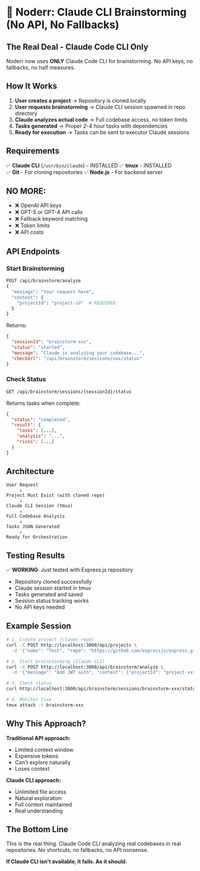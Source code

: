 # 🧠 Noderr: Claude CLI Brainstorming (No API, No Fallbacks)

## The Real Deal - Claude Code CLI Only

Noderr now uses **ONLY** Claude Code CLI for brainstorming. No API keys, no fallbacks, no half measures.

## How It Works

1. **User creates a project** → Repository is cloned locally
2. **User requests brainstorming** → Claude CLI session spawned in repo directory
3. **Claude analyzes actual code** → Full codebase access, no token limits
4. **Tasks generated** → Proper 2-4 hour tasks with dependencies
5. **Ready for execution** → Tasks can be sent to executor Claude sessions

## Requirements

✅ **Claude CLI** (`/usr/bin/claude`) - INSTALLED
✅ **tmux** - INSTALLED  
✅ **Git** - For cloning repositories
✅ **Node.js** - For backend server

## NO MORE:
- ❌ OpenAI API keys
- ❌ GPT-5 or GPT-4 API calls
- ❌ Fallback keyword matching
- ❌ Token limits
- ❌ API costs

## API Endpoints

### Start Brainstorming
```bash
POST /api/brainstorm/analyze
{
  "message": "Your request here",
  "context": {
    "projectId": "project-id"  # REQUIRED
  }
}
```

Returns:
```json
{
  "sessionId": "brainstorm-xxx",
  "status": "started",
  "message": "Claude is analyzing your codebase...",
  "checkUrl": "/api/brainstorm/sessions/xxx/status"
}
```

### Check Status
```bash
GET /api/brainstorm/sessions/{sessionId}/status
```

Returns tasks when complete:
```json
{
  "status": "completed",
  "result": {
    "tasks": [...],
    "analysis": "...",
    "risks": [...]
  }
}
```

## Architecture

```
User Request
     ↓
Project Must Exist (with cloned repo)
     ↓
Claude CLI Session (tmux)
     ↓
Full Codebase Analysis
     ↓
Tasks JSON Generated
     ↓
Ready for Orchestration
```

## Testing Results

✅ **WORKING**: Just tested with Express.js repository
- Repository cloned successfully
- Claude session started in tmux
- Tasks generated and saved
- Session status tracking works
- No API keys needed

## Example Session

```bash
# 1. Create project (clones repo)
curl -X POST http://localhost:3000/api/projects \
  -d '{"name": "Test", "repo": "https://github.com/expressjs/express.git"}'

# 2. Start brainstorming (Claude CLI)
curl -X POST http://localhost:3000/api/brainstorm/analyze \
  -d '{"message": "Add JWT auth", "context": {"projectId": "project-xxx"}}'

# 3. Check status
curl http://localhost:3000/api/brainstorm/sessions/brainstorm-xxx/status

# 4. Monitor live
tmux attach -t brainstorm-xxx
```

## Why This Approach?

**Traditional API approach:**
- Limited context window
- Expensive tokens
- Can't explore naturally
- Loses context

**Claude CLI approach:**
- Unlimited file access
- Natural exploration
- Full context maintained
- Real understanding

## The Bottom Line

This is the real thing. Claude Code CLI analyzing real codebases in real repositories. No shortcuts, no fallbacks, no API nonsense.

**If Claude CLI isn't available, it fails. As it should.**